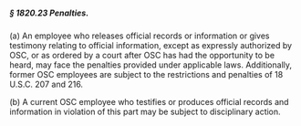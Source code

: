 ##### § 1820.23 Penalties. #####

(a) An employee who releases official records or information or gives testimony relating to official information, except as expressly authorized by OSC, or as ordered by a court after OSC has had the opportunity to be heard, may face the penalties provided under applicable laws. Additionally, former OSC employees are subject to the restrictions and penalties of 18 U.S.C. 207 and 216.

(b) A current OSC employee who testifies or produces official records and information in violation of this part may be subject to disciplinary action.